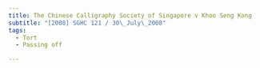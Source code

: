 ```yaml
---
title: The Chinese Calligraphy Society of Singapore v Khoo Seng Kong 
subtitle: "[2008] SGHC 121 / 30\_July\_2008"
tags:
  - Tort
  - Passing off

---
```


